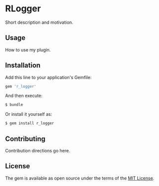 # RLogger
Short description and motivation.

## Usage
How to use my plugin.

## Installation
Add this line to your application's Gemfile:

```ruby
gem 'r_logger'
```

And then execute:
```bash
$ bundle
```

Or install it yourself as:
```bash
$ gem install r_logger
```

## Contributing
Contribution directions go here.

## License
The gem is available as open source under the terms of the [MIT License](https://opensource.org/licenses/MIT).
